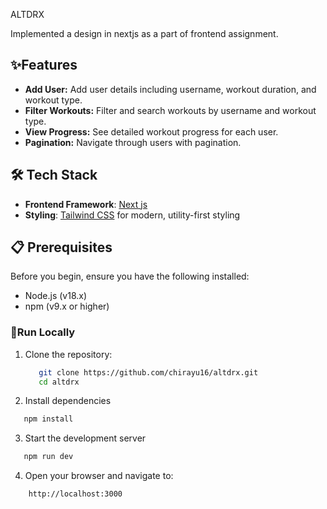 ALTDRX

Implemented a design in nextjs as a part of frontend assignment.

## ✨Features

- **Add User:** Add user details including username, workout duration, and workout type.
- **Filter Workouts:** Filter and search workouts by username and workout type.
- **View Progress:** See detailed workout progress for each user.
- **Pagination:** Navigate through users with pagination.

## 🛠️ Tech Stack

- **Frontend Framework**: [Next js](https://nextjs.org/)
- **Styling**: [Tailwind CSS](https://tailwindcss.com/) for modern, utility-first styling

## 📋 Prerequisites

Before you begin, ensure you have the following installed:
- Node.js (v18.x)
- npm (v9.x or higher)



### 🚀Run Locally

1. Clone the repository:

   ```bash
      git clone https://github.com/chirayu16/altdrx.git
      cd altdrx
   ```

2. Install dependencies

```bash
   npm install
```

3. Start the development server

```bash
   npm run dev
```

4. Open your browser and navigate to:

```
    http://localhost:3000
```